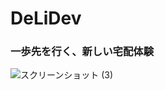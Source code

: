 # DeLiDev
### 一歩先を行く、新しい宅配体験

![スクリーンショット (3)](https://github.com/Koki-Kazaore/spark-2023-teamS/assets/94179722/839e9405-ce71-4bd8-a70f-d64674f3ee12)
